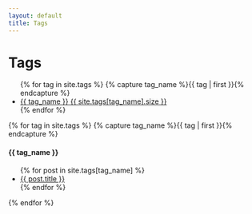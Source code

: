 ```yaml
---
layout: default
title: Tags
---
```


Tags
====

<ul class="tag-list">
{% for tag in site.tags %}
        {% capture tag_name %}{{ tag | first }}{% endcapture %}
        <li class="tag">
            <a href="#{{ tag_name }}">
                <span class="tag-name">{{ tag_name }}</span >
                <span class="tag-count">{{ site.tags[tag_name].size }}</span>
            </a>
        </li>
{% endfor %}
</ul>

{% for tag in site.tags %}
{% capture tag_name %}{{ tag | first }}{% endcapture %}
<div class="posts-by-tag" id="{{ tag_name }}">
<h4>{{ tag_name }}</h4>
<ul>
{% for post in site.tags[tag_name] %}
    <li class="tag-post">
        <a href="{{ post.url }}">
            {{ post.title }}
        </a>
    </li>
{% endfor %}
</ul>
{% endfor %}
